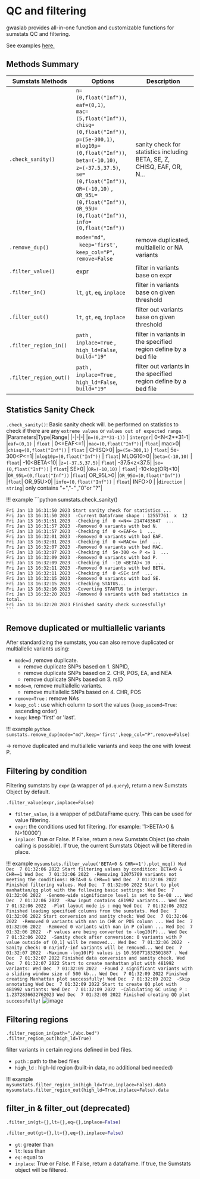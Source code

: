 # QC and filtering
gwaslab provides all-in-one function and customizable functions for sumstats QC and filtering.

See examples [here.](https://cloufield.github.io/gwaslab/quality_control_and_filtering/)

## Methods Summary

| Sumstats Methods  | Options                  | Description                                                             |
| ----------------- | ------------------------ | ----------------------------------------------------------------------- |
| `.check_sanity()` |  `n=(0,float("Inf"))`, <br/>`eaf=(0,1)`, <br/>`mac=(5,float("Inf"))`, <br/>`chisq=(0,float("Inf"))`, <br/>`p=(5e-300,1)`, <br/>`mlog10p=(0,float("Inf"))`, <br/>`beta=(-10,10)`, <br/>`z=(-37.5,37.5)`, <br/>`se=(0,float("Inf"))`, <br/>`OR=(-10,10)` , <br/>`OR_95L=(0,float("Inf"))`, <br/>`OR_95U=(0,float("Inf"))`, <br/>`info=(0,float("Inf"))`   | sanity check for statistics including BETA, SE, Z, CHISQ, EAF, OR, N... |
| `.remove_dup()`   |  `mode="md"`, <br/>` keep='first'`, <br/>`keep_col="P"`, <br/>`remove=False` | remove duplicated, multiallelic or NA variants |
| `.filter_value()`    |  expr     |    filter in variants base on expr                                                                    |
| `.filter_in()`    |  `lt`, `gt`, `eq`, `inplace`     |    filter in variants base on given threshold                                                                      |
| `.filter_out()`   |  `lt`, `gt`, `eq`, `inplace`     |       filter out variants base on given threshold                                                                      |
| `.filter_region_in()`   | `path` , <br/> `inplace=True` , <br/>`high_ld=False`, <br/> `build="19"`                         |      filter in variants in the specified region define by a bed file                                                                   |
| `.filter_region_out()`   | `path` , <br/> `inplace=True` , <br/>`high_ld=False`, <br/> `build="19"`                        |      filter out variants in the specified region define by a bed file                                                                  |


## Statistics Sanity Check

`.check_sanity()`: Basic sanity check will. be performed on statistics to check if there are any `extreme values` or `values out of expected range`.
|Parameters|Type|Range|
|-|-|-|
|`n=(0,2**31-1))` | `interger`| 0<N<2**31-1|
|`eaf=(0,1)` | `float` | 0<=EAF<=1|
|`mac=(0,float("Inf"))`| `float`| mac>0|
|`chisq=(0,float("Inf"))` | `float` | CHISQ>0|
|`p=(5e-300,1)` | `float`| 5e-300<P<=1|
|`mlog10p=(0,float("Inf"))` | `float`| MLOG10>0|
|`beta=(-10,10)` | `float`| -10<BETA<10|
|`z=(-37.5,37.5)`| `float`| -37.5<z<37.5|
|`se=(0,float("Inf"))` | `float`| SE>0|
|`OR=(-10,10)` | `float`| -10<log(OR)<10|
|`OR_95L=(0,float("Inf"))` |`float`| OR_95L>0|
|`OR_95U=(0,float("Inf"))` |`float`| OR_95U>0|
|`info=(0,float("Inf"))` | `float`| INFO>0 |
|`direction` | `string`| only contains "+","-" ,"0"or "?"|

!!! example
    ```python
    sumstats.check_sanity()
    
    Fri Jan 13 16:31:50 2023 Start sanity check for statistics ...
    Fri Jan 13 16:31:50 2023  -Current Dataframe shape : 12557761  x  12
    Fri Jan 13 16:31:51 2023  -Checking if  0 <=N<= 2147483647  ...
    Fri Jan 13 16:31:57 2023  -Removed 0 variants with bad N.
    Fri Jan 13 16:31:57 2023  -Checking if  0 <=EAF<= 1  ...
    Fri Jan 13 16:32:01 2023  -Removed 0 variants with bad EAF.
    Fri Jan 13 16:32:01 2023  -Checking if  0 <=MAC<= inf  ...
    Fri Jan 13 16:32:07 2023  -Removed 0 variants with bad MAC.
    Fri Jan 13 16:32:07 2023  -Checking if  5e-300 <= P <= 1  ...
    Fri Jan 13 16:32:09 2023  -Removed 0 variants with bad P.
    Fri Jan 13 16:32:09 2023  -Checking if  -10 <BETA)< 10  ...
    Fri Jan 13 16:32:11 2023  -Removed 0 variants with bad BETA.
    Fri Jan 13 16:32:11 2023  -Checking if  0 <SE< inf  ...
    Fri Jan 13 16:32:15 2023  -Removed 0 variants with bad SE.
    Fri Jan 13 16:32:15 2023  -Checking STATUS...
    Fri Jan 13 16:32:16 2023  -Coverting STAUTUS to interger.
    Fri Jan 13 16:32:20 2023  -Removed 0 variants with bad statistics in total.
    Fri Jan 13 16:32:20 2023 Finished sanity check successfully!
    ```

## Remove duplicated or multiallelic variants

After standardizing the sumstats, you can also remove duplicated or multiallelic variants using:

- `mode=d` ,remove duplicate.
    - remove duplicate SNPs based on  1. SNPID, 
    - remove duplicate SNPs based on  2. CHR, POS, EA, and NEA
    - remove duplicate SNPs based on  3. rsID
- `mode=m`, remove multiallelic variants.
    - remove multiallelic SNPs based on  4. CHR, POS
- `remove=True` : remove NAs 
- `keep_col` : use which column to sort the values (`keep_ascend=True`: ascending order)
- `keep`: keep 'first' or 'last'.

!!! example
    ```python
    sumstats.remove_dup(mode="md",keep='first',keep_col="P",remove=False)
    ```

-> remove duplicated and multiallelic variants and keep the one with lowest P.


## Filtering by condition

Filtering sumstats by `expr` (a wrapper of `pd.query`), return a new Sumstats Object by default. 

```
.filter_value(expr,inplace=False)
```

- `filter_value`, is a wrapper of pd.DataFrame query. This can be used for value filtering.
- `expr`: the conditions used fot filtering. (for example: '1>BETA>0 & N>10000')
- `inplace`: True or False. If False, return a new  Sumstats Object (so chain calling is possible). If true, the current Sumstats Object will be filtered in place.

!!! example
    ```
    mysumstats.filter_value('BETA<0 & CHR==1').plot_mqq()
    Wed Dec  7 01:32:06 2022 Start filtering values by condition: BETA<0 & CHR==1
    Wed Dec  7 01:32:06 2022  -Removing 12075769 variants not meeting the conditions: BETA<0 & CHR==1
    Wed Dec  7 01:32:06 2022 Finished filtering values.
    Wed Dec  7 01:32:06 2022 Start to plot manhattan/qq plot with the following basic settings:
    Wed Dec  7 01:32:06 2022  -Genome-wide significance level is set to 5e-08 ...
    Wed Dec  7 01:32:06 2022  -Raw input contains 481992 variants...
    Wed Dec  7 01:32:06 2022  -Plot layout mode is : mqq
    Wed Dec  7 01:32:06 2022 Finished loading specified columns from the sumstats.
    Wed Dec  7 01:32:06 2022 Start conversion and sanity check:
    Wed Dec  7 01:32:06 2022  -Removed 0 variants with nan in CHR or POS column ...
    Wed Dec  7 01:32:06 2022  -Removed 0 variants with nan in P column ...
    Wed Dec  7 01:32:06 2022  -P values are being converted to -log10(P)...
    Wed Dec  7 01:32:06 2022  -Sanity check after conversion: 0 variants with P value outside of (0,1] will be removed...
    Wed Dec  7 01:32:06 2022  -Sanity check: 0 na/inf/-inf variants will be removed...
    Wed Dec  7 01:32:07 2022  -Maximum -log10(P) values is 10.598771832501887 .
    Wed Dec  7 01:32:07 2022 Finished data conversion and sanity check.
    Wed Dec  7 01:32:07 2022 Start to create manhattan plot with 481992 variants:
    Wed Dec  7 01:32:09 2022  -Found 2 significant variants with a sliding window size of 500 kb...
    Wed Dec  7 01:32:09 2022 Finished creating Manhattan plot successfully!
    Wed Dec  7 01:32:09 2022  -Skip annotating
    Wed Dec  7 01:32:09 2022 Start to create QQ plot with 481992 variants:
    Wed Dec  7 01:32:09 2022  -Calculating GC using P : 1.2372836632762023
    Wed Dec  7 01:32:09 2022 Finished creating QQ plot successfully!
    ```
    ![image](https://user-images.githubusercontent.com/40289485/211584317-6c1583b5-53e4-4aae-9141-af5781e2439b.png)
 

## Filtering regions
```
.filter_region_in(path="./abc.bed")
.filter_region_out(high_ld=True)
```
filter variants in certain regions defined in bed files.

- `path` : path to the bed files
- `high_ld` : high-ld region (built-in data, no additional bed needed)

!!! example
    ```
    mysumstats.filter_region_in(high_ld=True,inplace=False).data
    mysumstats.filter_region_out(high_ld=True,inplace=False).data
    ```
   
## filter_in & filter_out (deprecated)

```python
.filter_in(gt={},lt={},eq={},inplace=False)

.filter_out(gt={},lt={},eq={},inplace=False)
```
- `gt`: greater than
- `lt`: less than
- `eq`: equal to
- `inplace`: True or False. If False, return a dataframe. If true, the Sumstats object will be filtered.
